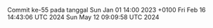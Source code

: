 Commit ke-55 pada tanggal Sun Jan 01 14:00 2023 +0100
Fri Feb 16 14:43:06 UTC 2024
Sun May 12 09:09:58 UTC 2024
